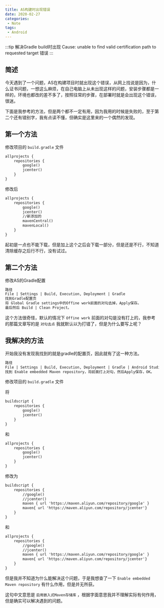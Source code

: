 ```yaml
---
title: AS构建时出现错误
date: 2020-02-27
categories:
 - Note
tags:
 - Android
---
```


:::tip
解决Gradle build时出现 Cause: unable to find valid certification path to requested target 错误
:::

<!-- more -->

## 简述

今天遇到了一个问题，AS在构建项目时就出现这个错误，从网上找说是因为，什么证书问题，一想这么麻烦，在自己电脑上从未出现这样的问题，安装步骤都是一样的，环境也都改的差不多了，按照往常的步骤，在部署时就是会出现这个错误，很迷。

下面是我参考的方法，但是两个都不一定有用，因为我用的时候是失败的，至于第二个还有错别字，我有点读不懂，但确实是这里来的一个偶然的发现。

## 第一个方法

修改项目的 `build.gradle` 文件

```md
allprojects {
    repositories {
        google()
        jcenter()
    }
}
```

修改后

```md
allprojects {
    repositories {
        google()
        jcenter()
        //新添加的
        mavenCentral()
        mavenLocal()
    }
}
```

起初是一点也不能下载，但是加上这个之后会下载一部分，但是还是不行，不知道清除缓存之后行不行，没有试过。

## 第二个方法

修改AS的Gradle配置

```md
路径
File | Settings | Build, Execution, Deployment | Gradle
找到Gradle配置页
将 Global Gradle settings中的Offine work前面的对勾去掉，Apply保存。
最后然后 Build | Clean Project。
```

这个方法很奇怪，默认的情况下 `Offine work` 前面的对勾是没有打上的，我参考的那篇文章写的是 `对勾去点` 我就默认以为打错了，但是为什么要写上呢？

## 我解决的方法

开始我没有发现我找到的就是gradle的配置页，因此就有了这一种方法。

```md
路径
File | Settings | Build, Execution, Deployment | Gradle | Android Studio
找到 Enable embedded Maven repository，将前面打上对勾，然后Apply保存，OK。
```

修改项目的 `build.gradle` 文件

将

```md
buildscript {
    repositories {
        google()
        jcenter()
    }
}
```

和

```md
allprojects {
    repositories {
        google()
        jcenter()
    }
}
```

修改为

```md
buildscript {
    repositories {
        //google()
        //jcenter()
        maven { url 'https://maven.aliyun.com/repository/google' }
        maven{ url 'https://maven.aliyun.com/repository/jcenter'}
    }
}
```

和

```md
allprojects {
    repositories {
        //google()
        //jcenter()
        maven { url 'https://maven.aliyun.com/repository/google' }
        maven{ url 'https://maven.aliyun.com/repository/jcenter'}
    }
}
```

但是我并不知道为什么能解决这个问题，于是我想查了一下 `Enable embedded Maven repository` 有什么作用，但是并无所获。

这句中文意思是 `启用嵌入式Maven存储库` ，根据字面意思我并不理解实际有何作用，但是确实可以解决遇到的问题。
